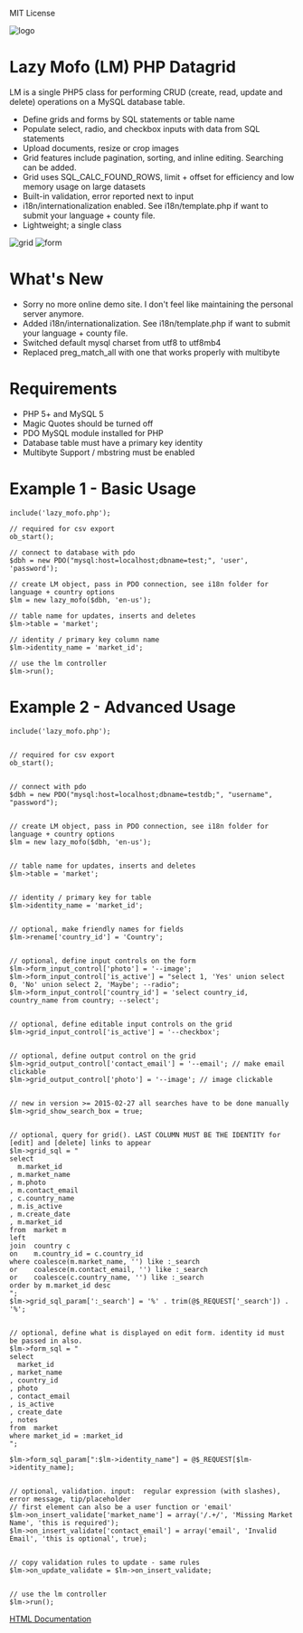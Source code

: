 
MIT License

![logo](https://i.imgur.com/CGDTkQL.png)

Lazy Mofo (LM) PHP Datagrid
====================================

LM is a single PHP5 class for performing CRUD (create, read, update and delete) operations on a MySQL database table.

-   Define grids and forms by SQL statements or table name
-   Populate select, radio, and checkbox inputs with data from SQL statements
-   Upload documents, resize or crop images
-   Grid features include pagination, sorting, and inline editing. Searching can be added.
-   Grid uses SQL_CALC_FOUND_ROWS, limit + offset for efficiency and low memory usage on large datasets
-   Built-in validation, error reported next to input
-   i18n/internationalization enabled. See i18n/template.php if want to submit your language + county file.
-   Lightweight; a single class

![grid](https://i.imgur.com/wHUpMan.png)
![form](https://i.imgur.com/ig6ci5R.png)


What's New
==========
-   Sorry no more online demo site. I don't feel like maintaining the personal server anymore. 
-   Added i18n/internationalization. See i18n/template.php if want to submit your language + county file.
-   Switched default mysql charset from utf8 to utf8mb4
-   Replaced preg_match_all with one that works properly with multibyte

Requirements
============

-   PHP 5+ and MySQL 5
-   Magic Quotes should be turned off
-   PDO MySQL module installed for PHP
-   Database table must have a primary key identity
-   Multibyte Support / mbstring must be enabled


Example 1 - Basic Usage
=======================

    include('lazy_mofo.php');

    // required for csv export
    ob_start();

    // connect to database with pdo
    $dbh = new PDO("mysql:host=localhost;dbname=test;", 'user', 'password');

    // create LM object, pass in PDO connection, see i18n folder for language + country options 
    $lm = new lazy_mofo($dbh, 'en-us'); 

    // table name for updates, inserts and deletes
    $lm->table = 'market';

    // identity / primary key column name
    $lm->identity_name = 'market_id';

    // use the lm controller 
    $lm->run();


Example 2 - Advanced Usage
==========================

    include('lazy_mofo.php');


    // required for csv export
    ob_start();


    // connect with pdo 
    $dbh = new PDO("mysql:host=localhost;dbname=testdb;", "username", "password");


    // create LM object, pass in PDO connection, see i18n folder for language + country options 
    $lm = new lazy_mofo($dbh, 'en-us'); 


    // table name for updates, inserts and deletes
    $lm->table = 'market';


    // identity / primary key for table
    $lm->identity_name = 'market_id';


    // optional, make friendly names for fields
    $lm->rename['country_id'] = 'Country';


    // optional, define input controls on the form
    $lm->form_input_control['photo'] = '--image';
    $lm->form_input_control['is_active'] = "select 1, 'Yes' union select 0, 'No' union select 2, 'Maybe'; --radio";
    $lm->form_input_control['country_id'] = 'select country_id, country_name from country; --select';


    // optional, define editable input controls on the grid
    $lm->grid_input_control['is_active'] = '--checkbox';


    // optional, define output control on the grid 
    $lm->grid_output_control['contact_email'] = '--email'; // make email clickable
    $lm->grid_output_control['photo'] = '--image'; // image clickable  


    // new in version >= 2015-02-27 all searches have to be done manually
    $lm->grid_show_search_box = true;


    // optional, query for grid(). LAST COLUMN MUST BE THE IDENTITY for [edit] and [delete] links to appear
    $lm->grid_sql = "
    select 
      m.market_id
    , m.market_name
    , m.photo
    , m.contact_email
    , c.country_name
    , m.is_active
    , m.create_date
    , m.market_id 
    from  market m 
    left  
    join  country c 
    on    m.country_id = c.country_id 
    where coalesce(m.market_name, '') like :_search 
    or    coalesce(m.contact_email, '') like :_search 
    or    coalesce(c.country_name, '') like :_search 
    order by m.market_id desc
    ";
    $lm->grid_sql_param[':_search'] = '%' . trim(@$_REQUEST['_search']) . '%';


    // optional, define what is displayed on edit form. identity id must be passed in also.  
    $lm->form_sql = "
    select 
      market_id
    , market_name
    , country_id
    , photo
    , contact_email
    , is_active
    , create_date
    , notes 
    from  market 
    where market_id = :market_id
    ";

    $lm->form_sql_param[":$lm->identity_name"] = @$_REQUEST[$lm->identity_name]; 


    // optional, validation. input:  regular expression (with slashes), error message, tip/placeholder
    // first element can also be a user function or 'email'
    $lm->on_insert_validate['market_name'] = array('/.+/', 'Missing Market Name', 'this is required'); 
    $lm->on_insert_validate['contact_email'] = array('email', 'Invalid Email', 'this is optional', true); 


    // copy validation rules to update - same rules
    $lm->on_update_validate = $lm->on_insert_validate;  


    // use the lm controller
    $lm->run();
  
    
[HTML Documentation](https://rawgit.com/lazymofo/datagrid/master/index.html)

